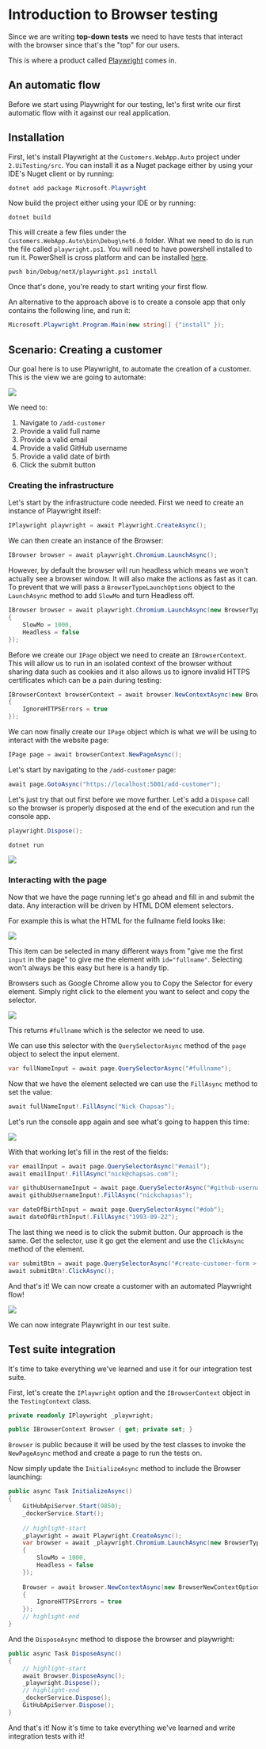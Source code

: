 ﻿---
description: Let's see how we can run an in-memory browser for our tests
---

# Introduction to Browser testing

Since we are writing **top-down tests** we need to have tests that interact with the browser since that's the "top" for our users.

This is where a product called [Playwright](https://playwright.dev) comes in.

## An automatic flow

Before we start using Playwright for our testing, let's first write our first automatic flow with it against our real application.

## Installation

First, let's install Playwright at the `Customers.WebApp.Auto` project under `2.UiTesting/src`.
You can install it as a Nuget package either by using your IDE's Nuget client or by running:

```csharp
dotnet add package Microsoft.Playwright
```

Now build the project either using your IDE or by running:

```commandline
dotnet build
```

This will create a few files under the `Customers.WebApp.Auto\bin\Debug\net6.0` folder.
What we need to do is run the file called `playwright.ps1`. You will need to have powershell installed to run it.
PowerShell is cross platform and can be installed [here](https://learn.microsoft.com/en-us/powershell/scripting/install/installing-powershell?view=powershell-7.2).

```commandline
pwsh bin/Debug/netX/playwright.ps1 install
```

Once that's done, you're ready to start writing your first flow.

An alternative to the approach above is to create a console app that only contains the following line, and run it:

```csharp
Microsoft.Playwright.Program.Main(new string[] {"install" });
```

## Scenario: Creating a customer 
 
Our goal here is to use Playwright, to automate the creation of a customer.
This is the view we are going to automate:

![](/img/integration/create-customer-age.png)

We need to:

1. Navigate to `/add-customer`
2. Provide a valid full name
3. Provide a valid email
4. Provide a valid GitHub username
5. Provide a valid date of birth
6. Click the submit button

### Creating the infrastructure

Let's start by the infrastructure code needed. First we need to create an instance of Playwright itself:

```csharp
IPlaywright playwright = await Playwright.CreateAsync();
```

We can then create an instance of the Browser:

```csharp
IBrowser browser = await playwright.Chromium.LaunchAsync();
```

However, by default the browser will run headless which means we won't actually see a browser window.
It will also make the actions as fast as it can. To prevent that we will pass a `BrowserTypeLaunchOptions` object to the `LaunchAsync` 
method to add `SlowMo` and turn Headless off.

```csharp
IBrowser browser = await playwright.Chromium.LaunchAsync(new BrowserTypeLaunchOptions
{
    SlowMo = 1000,
    Headless = false
});
```

Before we create our `IPage` object we need to create an `IBrowserContext`. This will allow us to run in an isolated context of the 
browser without sharing data such as cookies and it also allows us to ignore invalid HTTPS certificates which can be a pain during testing:

```csharp
IBrowserContext browserContext = await browser.NewContextAsync(new BrowserNewContextOptions
{
    IgnoreHTTPSErrors = true
});
```

We can now finally create our `IPage` object which is what we will be using to interact with the website page:

```csharp
IPage page = await browserContext.NewPageAsync();
```

Let's start by navigating to the `/add-customer` page:

```csharp
await page.GotoAsync("https://localhost:5001/add-customer");
```

Let's just try that out first before we move further. Let's add a `Dispose` call so the browser is properly disposed at the end of the execution and run the console app.

```csharp
playwright.Dispose();
```

```commandline
dotnet run
```

![](/img/integration/show-browser.gif)

### Interacting with the page

Now that we have the page running let's go ahead and fill in and submit the data. Any interaction will be driven by HTML DOM element selectors. 

For example this is what the HTML for the fullname field looks like:

![](/img/integration/fullname.png)

This item can be selected in many different ways from "give me the first `input` in the page" to give me the element with `id="fullname"`.
Selecting won't always be this easy but here is a handy tip.

Browsers such as Google Chrome allow you to Copy the Selector for every element. Simply right click to the element you want to select and copy the selector.

![](/img/integration/selector.png)

This returns `#fullname` which is the selector we need to use.

We can use this selector with the `QuerySelectorAsync` method of the `page` object to select the input element.

```csharp
var fullNameInput = await page.QuerySelectorAsync("#fullname");
```

Now that we have the element selected we can use the `FillAsync` method to set the value:

```csharp
await fullNameInput!.FillAsync("Nick Chapsas");
```

Let's run the console app again and see what's going to happen this time:

![](/img/integration/fullname-fill.gif)

With that working let's fill in the rest of the fields:

```csharp
var emailInput = await page.QuerySelectorAsync("#email");
await emailInput!.FillAsync("nick@chapsas.com");

var githubUsernameInput = await page.QuerySelectorAsync("#github-username");
await githubUsernameInput!.FillAsync("nickchapsas");

var dateOfBirthInput = await page.QuerySelectorAsync("#dob");
await dateOfBirthInput!.FillAsync("1993-09-22");
```

The last thing we need is to click the submit button.
Our approach is the same. Get the selector, use it go get the element and use the `ClickAsync` method of the element.

```csharp
var submitBtn = await page.QuerySelectorAsync("#create-customer-form > button");
await submitBtn!.ClickAsync();
```

And that's it! We can now create a customer with an automated Playwright flow!
 
![](/img/integration/createflow.gif)

We can now integrate Playwright in our test suite.

## Test suite integration

It's time to take everything we've learned and use it for our integration test suite.

First, let's create the `IPlaywright` option and the `IBrowserContext` object in the `TestingContext` class.

```csharp
private readonly IPlaywright _playwright;

public IBrowserContext Browser { get; private set; }
```

`Browser` is public because it will be used by the test classes to invoke the `NewPageAsync` method and create a page to run the tests on.

Now simply update the `InitializeAsync` method to include the Browser launching:

```csharp
public async Task InitializeAsync()
{
    GitHubApiServer.Start(9850);
    _dockerService.Start();
    
    // highlight-start
    _playwright = await Playwright.CreateAsync();
    var browser = await _playwright.Chromium.LaunchAsync(new BrowserTypeLaunchOptions
    {
        SlowMo = 1000,
        Headless = false
    });
    
    Browser = await browser.NewContextAsync(new BrowserNewContextOptions
    {
        IgnoreHTTPSErrors = true
    });
    // highlight-end
}
```

And the `DisposeAsync` method to dispose the browser and playwright:

```csharp
public async Task DisposeAsync()
{
    // highlight-start
    await Browser.DisposeAsync();
    _playwright.Dispose();
    // highlight-end
    _dockerService.Dispose();
    GitHubApiServer.Dispose();
}
```

And that's it! Now it's time to take everything we've learned and write integration tests with it!
